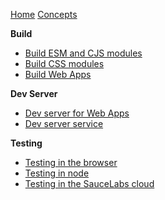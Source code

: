[Home](./)
[Concepts](./Concepts)

**Build**

* [Build ESM and CJS modules](./Build-modules)
* [Build CSS modules](./Build-css)
* [Build Web Apps](./Build-web-apps)

**Dev Server**

* [Dev server for Web Apps](./Dev-server-web-apps)
* [Dev server service](./Dev-server-service)

**Testing**

* [Testing in the browser](./Testing-browser)
* [Testing in node](./Testing-node)
* [Testing in the SauceLabs cloud](./Testing-saucelabs)
